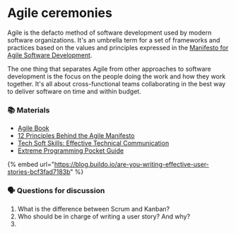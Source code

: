 # Agile ceremonies

Agile is the defacto method of software development used by modern software organizations. It's an umbrella term for a set of frameworks and practices based on the values and principles expressed in the [Manifesto for Agile Software Development](https://www.agilealliance.org/agile101/the-agile-manifesto/). 

The one thing that separates Agile from other approaches to software development is the focus on the people doing the work and how they work together. It's all about cross-functional teams collaborating in the best way to deliver software on time and within budget. 

### 📚 Materials

* [Agile Book](https://www.jamesshore.com/Agile-Book)
* [12 Principles Behind the Agile Manifesto](https://www.agilealliance.org/agile101/12-principles-behind-the-agile-manifesto/)
* [Tech Soft Skills: Effective Technical Communication](https://www.linkedin.com/learning/tech-soft-skills-effective-technical-communication?u=2125562)
* [Extreme Programming Pocket Guide](https://amzn.to/2YIRr22)

{% embed url="https://blog.buildo.io/are-you-writing-effective-user-stories-bcf3fad7183b" %}

### 🗣 Questions for discussion

1. What is the difference between Scrum and Kanban?
2. Who should be in charge of writing a user story? And why?
3. 
